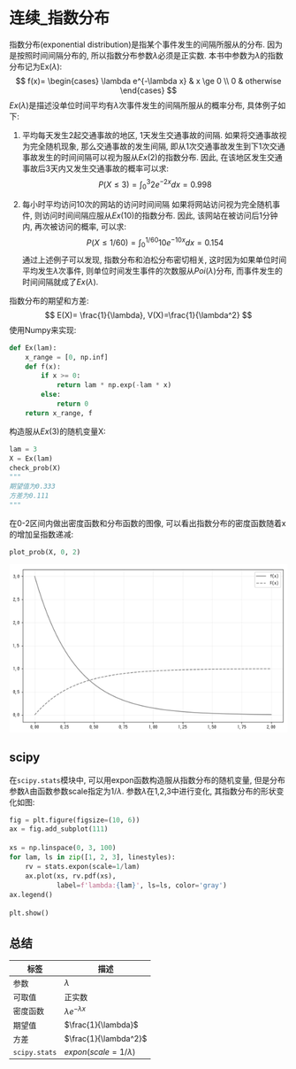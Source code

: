 # 连续_指数分布

指数分布(exponential distribution)是指某个事件发生的间隔所服从的分布. 因为是按照时间间隔分布的, 所以指数分布参数$\lambda$必须是正实数. 本书中参数为$\lambda$的指数分布记为Ex($\lambda$):
$$
f(x)=
\begin{cases}
    \lambda e^{-\lambda x} & x \ge 0 \\
    0 & otherwise
\end{cases}
$$
$Ex(\lambda)$是描述没单位时间平均有$\lambda$次事件发生的间隔所服从的概率分布, 具体例子如下:
1. 平均每天发生2起交通事故的地区, 1天发生交通事故的间隔.
如果将交通事故视为完全随机现象, 那么交通事故的发生间隔, 即从1次交通事故发生到下1次交通事故发生的时间间隔可以视为服从$Ex(2)$的指数分布. 因此, 在该地区发生交通事故后3天内又发生交通事故的概率可以求:
$$
P(X \leq 3) = \int_0^3 2e^{-2x}dx = 0.998
$$

2. 每小时平均访问10次的网站的访问时间间隔
如果将网站访问视为完全随机事件, 则访问时间间隔应服从$Ex(10)$的指数分布. 因此, 该网站在被访问后1分钟内, 再次被访问的概率, 可以求:
$$
P(X \le 1/60) = \int_0^{1/60}10e^{-10x}dx=0.154
$$
通过上述例子可以发现, 指数分布和泊松分布密切相关, 这时因为如果单位时间平均发生$\lambda$次事件, 则单位时间发生事件的次数服从$Poi(\lambda)$分布, 而事件发生的时间间隔就成了$Ex(\lambda)$.

指数分布的期望和方差:
$$
E(X)= \frac{1}{\lambda}, V(X)=\frac{1}{\lambda^2}
$$
使用Numpy来实现:
```python
def Ex(lam):
    x_range = [0, np.inf]
    def f(x):
        if x >= 0:
            return lam * np.exp(-lam * x)
        else:
            return 0
    return x_range, f
```
构造服从$Ex(3)$的随机变量X:
```python
lam = 3
X = Ex(lam)
check_prob(X)
"""
期望值为0.333
方差为0.111
"""
```
在0-2区间内做出密度函数和分布函数的图像, 可以看出指数分布的密度函数随着x的增加呈指数递减:
```python
plot_prob(X, 0, 2)
```
![](./probability_连续_指数分布/1.png)
## scipy
在`scipy.stats`模块中, 可以用expon函数构造服从指数分布的随机变量, 但是分布参数$\lambda$由函数参数scale指定为$1/\lambda$. 参数$\lambda$在1,2,3中进行变化, 其指数分布的形状变化如图:
```python
fig = plt.figure(figsize=(10, 6))
ax = fig.add_subplot(111)

xs = np.linspace(0, 3, 100)
for lam, ls in zip([1, 2, 3], linestyles):
    rv = stats.expon(scale=1/lam)
    ax.plot(xs, rv.pdf(xs),
            label=f'lambda:{lam}', ls=ls, color='gray')
ax.legend()

plt.show()
```

## 总结
标签|描述
--|--
参数|$\lambda$
可取值|正实数
密度函数|$\lambda e^{-\lambda x}$
期望值|$\frac{1}{\lambda}$
方差|$\frac{1}{\lambda^2}$
`scipy.stats`|$expon(scale=1/\lambda)$